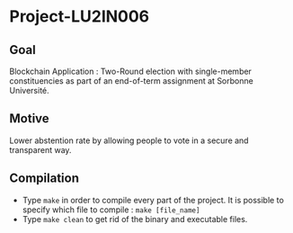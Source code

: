 # Project-LU2IN006

## Goal

Blockchain Application : Two-Round election with single-member constituencies as part of an end-of-term assignment at Sorbonne Université.


## Motive

Lower abstention rate by allowing people to vote in a secure and transparent way.


## Compilation

- Type `make` in order to compile every part of the project. It is possible to specify which file to compile : `make [file_name]`
- Type `make clean` to get rid of the binary and executable files. 
